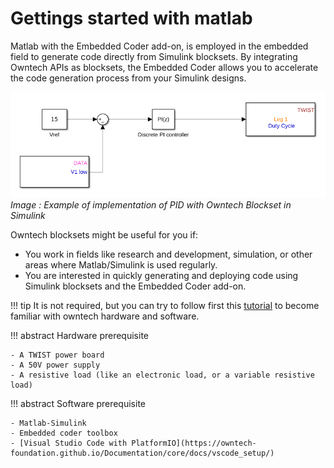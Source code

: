 # Gettings started with matlab 

Matlab with the Embedded Coder add-on, is employed in the embedded field to generate code directly from Simulink blocksets. By integrating Owntech APIs as blocksets, the Embedded Coder allows you to accelerate the code generation process from your Simulink designs.

![example of implementation of PID](Images/PID_voltage.png)
_Image : Example of implementation of PID with Owntech Blockset in Simulink_

Owntech blocksets might be useful for you if:

-    You work in fields like research and development, simulation, or other areas where Matlab/Simulink is used regularly.
-    You are interested in quickly generating and deploying code using Simulink blocksets and the Embedded Coder add-on.

!!! tip
    It is not required, but you can try to follow first this [tutorial](https://github.com/owntech-foundation/Tutorials/wiki) to become familiar with owntech hardware and software.

!!! abstract Hardware prerequisite

    - A TWIST power board
    - A 50V power supply
    - A resistive load (like an electronic load, or a variable resistive load)

!!! abstract Software prerequisite

    - Matlab-Simulink
    - Embedded coder toolbox
    - [Visual Studio Code with PlatformIO](https://owntech-foundation.github.io/Documentation/core/docs/vscode_setup/)
